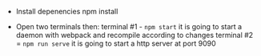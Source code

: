 - Install depenencies
npm install

- Open two terminals then:
terminal #1 - ``npm start`` it is going to start a daemon with webpack and recompile according to changes
terminal #2 = ``npm run serve`` it is going to start a http server at port 9090
